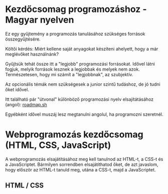# Kezdőcsomag programozáshoz - Magyar nyelven

Ez egy gyűjtemény a programozás tanulásához szükséges források összegyűjtésére.

Költői kérdés: Miért kellene saját anyagokat készíteni ahelyett, hogy a már meglévőket használnánk?

Gyűjtsük tehát össze itt a "legjobb" programozási forrásokat.
Idővel látni fogjuk, melyik források lesznek a legjobbak és melyek nem azok.
Természetesen, hogy mi számít a "legjobbnak", az szubjektív.

Az opcionális témák nem szükségesek a junior szintű tudáshoz, de jó tudni őket idővel.

Itt található pár "útvonal" különböző programozási nyelv elsajítátásához (angol): [roadmap.sh](https://roadmap.sh/)

Egyébként idővel muszáj lesz megtanulni angolul, ha programozni szeretnél.

# Webprogramozás kezdőcsomag (HTML, CSS, JavaScript)

A webprogramozás elsajátításához meg kell tanulnod az HTML-t, a CSS-t és a JavaScriptet.
Bármilyen sorrendben elsajátíthatod őket,
de azt javaslom, hogy először az HTML-t tanuld meg, utána a CSS-t, majd a JavaScriptet.

## HTML / CSS

